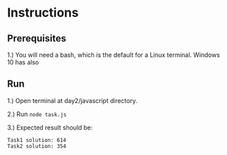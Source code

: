 # Instructions

## Prerequisites

1.) You will need a bash, which is the default for a Linux terminal. Windows 10 has also 

## Run

1.) Open terminal at day2/javascript directory.

2.) Run ```node task.js```

3.) Expected result should be:

```
Task1 solution: 614
Task2 solution: 354
```